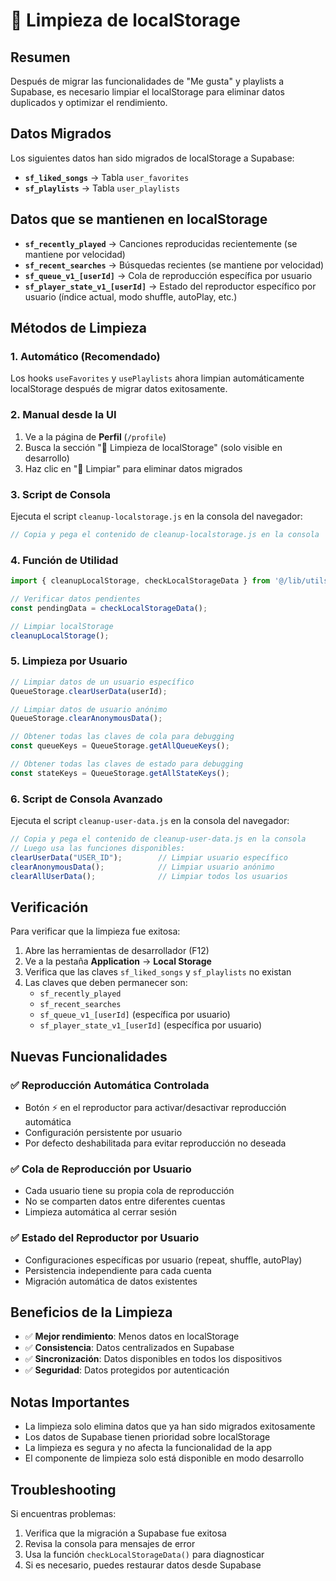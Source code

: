# 🧹 Limpieza de localStorage

## Resumen

Después de migrar las funcionalidades de "Me gusta" y playlists a Supabase, es necesario limpiar el localStorage para eliminar datos duplicados y optimizar el rendimiento.

## Datos Migrados

Los siguientes datos han sido migrados de localStorage a Supabase:

- **`sf_liked_songs`** → Tabla `user_favorites`
- **`sf_playlists`** → Tabla `user_playlists`

## Datos que se mantienen en localStorage

- **`sf_recently_played`** → Canciones reproducidas recientemente (se mantiene por velocidad)
- **`sf_recent_searches`** → Búsquedas recientes (se mantiene por velocidad)
- **`sf_queue_v1_[userId]`** → Cola de reproducción específica por usuario
- **`sf_player_state_v1_[userId]`** → Estado del reproductor específico por usuario (índice actual, modo shuffle, autoPlay, etc.)

## Métodos de Limpieza

### 1. Automático (Recomendado)

Los hooks `useFavorites` y `usePlaylists` ahora limpian automáticamente localStorage después de migrar datos exitosamente.

### 2. Manual desde la UI

1. Ve a la página de **Perfil** (`/profile`)
2. Busca la sección "🧹 Limpieza de localStorage" (solo visible en desarrollo)
3. Haz clic en "🧹 Limpiar" para eliminar datos migrados

### 3. Script de Consola

Ejecuta el script `cleanup-localstorage.js` en la consola del navegador:

```javascript
// Copia y pega el contenido de cleanup-localstorage.js en la consola
```

### 4. Función de Utilidad

```javascript
import { cleanupLocalStorage, checkLocalStorageData } from '@/lib/utils';

// Verificar datos pendientes
const pendingData = checkLocalStorageData();

// Limpiar localStorage
cleanupLocalStorage();
```

### 5. Limpieza por Usuario

```javascript
// Limpiar datos de un usuario específico
QueueStorage.clearUserData(userId);

// Limpiar datos de usuario anónimo
QueueStorage.clearAnonymousData();

// Obtener todas las claves de cola para debugging
const queueKeys = QueueStorage.getAllQueueKeys();

// Obtener todas las claves de estado para debugging
const stateKeys = QueueStorage.getAllStateKeys();
```

### 6. Script de Consola Avanzado

Ejecuta el script `cleanup-user-data.js` en la consola del navegador:

```javascript
// Copia y pega el contenido de cleanup-user-data.js en la consola
// Luego usa las funciones disponibles:
clearUserData("USER_ID");        // Limpiar usuario específico
clearAnonymousData();            // Limpiar usuario anónimo
clearAllUserData();              // Limpiar todos los usuarios
```

## Verificación

Para verificar que la limpieza fue exitosa:

1. Abre las herramientas de desarrollador (F12)
2. Ve a la pestaña **Application** → **Local Storage**
3. Verifica que las claves `sf_liked_songs` y `sf_playlists` no existan
4. Las claves que deben permanecer son:
   - `sf_recently_played`
   - `sf_recent_searches`
   - `sf_queue_v1_[userId]` (específica por usuario)
   - `sf_player_state_v1_[userId]` (específica por usuario)

## Nuevas Funcionalidades

### ✅ **Reproducción Automática Controlada**
- Botón ⚡ en el reproductor para activar/desactivar reproducción automática
- Configuración persistente por usuario
- Por defecto deshabilitada para evitar reproducción no deseada

### ✅ **Cola de Reproducción por Usuario**
- Cada usuario tiene su propia cola de reproducción
- No se comparten datos entre diferentes cuentas
- Limpieza automática al cerrar sesión

### ✅ **Estado del Reproductor por Usuario**
- Configuraciones específicas por usuario (repeat, shuffle, autoPlay)
- Persistencia independiente para cada cuenta
- Migración automática de datos existentes

## Beneficios de la Limpieza

- ✅ **Mejor rendimiento**: Menos datos en localStorage
- ✅ **Consistencia**: Datos centralizados en Supabase
- ✅ **Sincronización**: Datos disponibles en todos los dispositivos
- ✅ **Seguridad**: Datos protegidos por autenticación

## Notas Importantes

- La limpieza solo elimina datos que ya han sido migrados exitosamente
- Los datos de Supabase tienen prioridad sobre localStorage
- La limpieza es segura y no afecta la funcionalidad de la app
- El componente de limpieza solo está disponible en modo desarrollo

## Troubleshooting

Si encuentras problemas:

1. Verifica que la migración a Supabase fue exitosa
2. Revisa la consola para mensajes de error
3. Usa la función `checkLocalStorageData()` para diagnosticar
4. Si es necesario, puedes restaurar datos desde Supabase 